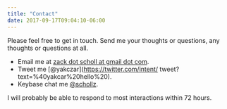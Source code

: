 ```yaml
---
title: "Contact"
date: 2017-09-17T09:04:10-06:00
---
```


Please feel free to get in touch. Send me your thoughts or questions, any thoughts or questions at all.

- Email me at [zack dot scholl at gmail dot com](mailto:zack.scholl@gmail.com).
- Tweet me [@yakczar](https://twitter.com/intent/ tweet?text=%40yakcar%20hello%20).
- Keybase chat me [@schollz](https://keybase.io/schollz).

I will probably be able to respond to most interactions within 72 hours.